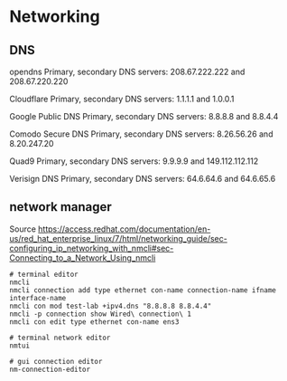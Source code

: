 # Networking

## DNS

opendns
Primary, secondary DNS servers: 208.67.222.222 and 208.67.220.220

Cloudflare
Primary, secondary DNS servers: 1.1.1.1 and 1.0.0.1

Google Public DNS
Primary, secondary DNS servers: 8.8.8.8 and 8.8.4.4

Comodo Secure DNS
Primary, secondary DNS servers: 8.26.56.26 and 8.20.247.20

Quad9
Primary, secondary DNS servers: 9.9.9.9 and 149.112.112.112

Verisign DNS
Primary, secondary DNS servers: 64.6.64.6 and 64.6.65.6



## network manager

Source https://access.redhat.com/documentation/en-us/red_hat_enterprise_linux/7/html/networking_guide/sec-configuring_ip_networking_with_nmcli#sec-Connecting_to_a_Network_Using_nmcli

```
# terminal editor
nmcli
nmcli connection add type ethernet con-name connection-name ifname interface-name
nmcli con mod test-lab +ipv4.dns "8.8.8.8 8.8.4.4"
nmcli -p connection show Wired\ connection\ 1
nmcli con edit type ethernet con-name ens3

# terminal network editor
nmtui

# gui connection editor
nm-connection-editor
```
